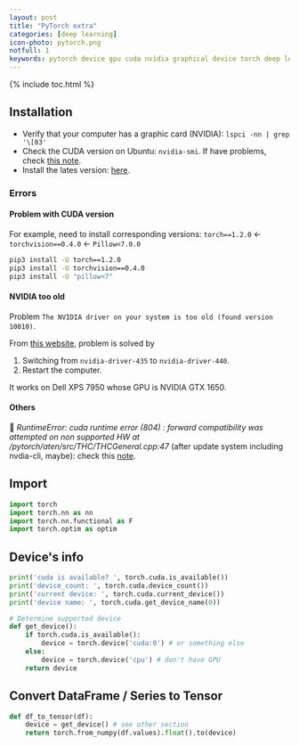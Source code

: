 ```yaml
---
layout: post
title: "PyTorch extra"
categories: [deep learning]
icon-photo: pytorch.png
notfull: 1
keywords: pytorch device gpu cuda nvidia graphical device torch deep learning neural network
---
```


{% include toc.html %}

## Installation

- Verify that your computer has a graphic card (NVIDIA): `lspci -nn | grep '\[03'`
- Check the CUDA version on Ubuntu: `nvidia-smi`. If have problems, check [this note](/linux-tips#gpu-nvdia-problems).
- Install the lates version: [here](https://pytorch.org/).

### Errors

#### Problem with CUDA version

For example, need to install corresponding versions: `torch==1.2.0` ← `torchvision==0.4.0` ← `Pillow<7.0.0`

~~~ bash
pip3 install -U torch==1.2.0
pip3 install -U torchvision==0.4.0
pip3 install -U "pillow<7"
~~~

#### NVIDIA too old

Problem `The NVIDIA driver on your system is too old (found version 10010)`.

From [this website](https://discuss.pytorch.org/t/old-cuda-driver-with-pytorch-1-5/78470/5), problem is solved by

1. Switching from `nvidia-driver-435` to `nvidia-driver-440`.
2. Restart the computer.

It works on Dell XPS 7950 whose GPU is NVIDIA GTX 1650.

#### Others

🔅 _RuntimeError: cuda runtime error (804) : forward compatibility was attempted on non supported HW at /pytorch/aten/src/THC/THCGeneral.cpp:47_ (after update system including nvdia-cli, maybe): check this [note](/linux-tips#gpu-nvdia-problems).

## Import

~~~ python
import torch
import torch.nn as nn
import torch.nn.functional as F
import torch.optim as optim
~~~

## Device's info

~~~ python
print('cuda is available? ', torch.cuda.is_available())
print('device_count: ', torch.cuda.device_count())
print('current device: ', torch.cuda.current_device())
print('device name: ', torch.cuda.get_device_name(0))
~~~

~~~ python
# Determine supported device
def get_device():
    if torch.cuda.is_available():
        device = torch.device('cuda:0') # or something else
    else:
        device = torch.device('cpu') # don't have GPU
    return device
~~~

## Convert DataFrame / Series to Tensor

~~~ python
def df_to_tensor(df):
    device = get_device() # see other section
    return torch.from_numpy(df.values).float().to(device)
~~~